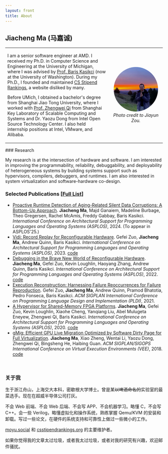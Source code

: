 ```yaml
---
layout: front
title: About
---
```


## Jiacheng Ma (马嘉诚)

<table cellspacing="0" cellpadding="0">
  <tbody>
    <tr>
      <td>
        <p>I am a senior software engineer at AMD. I received my Ph.D. in Computer Science and Engineering at the University of Michigan, where I was advised by <a href="http://web.eecs.umich.edu/~barisk/">Prof. Baris Kasikci</a> (now at the University of Washington). During my Ph.D., I founded and maintained <a href="https://csstipendrankings.org">CS Stipend Rankings</a>, a website disliked by many.</p>
        <p>Before UMich, I obtained a bachelor's degree from Shanghai Jiao Tong University, where I worked with <a href="http://english.seiee.sjtu.edu.cn/english/detail/386_968.htm">Prof. Zhengwei Qi</a> from Shanghai Key Laboratory of Scalable Computing and Systems and Dr. Yaozu Dong from Intel Open Source Technology Center. I also held internship positions at Intel, VMware, and Alibaba.</p>
      </td>
      <td class="hide-small" style="text-align:center">
        <img style="width:90%;max-width:100%;border-radius:50%" alt="profile photo" src="/assets/image/avatar.jpg">
        <br/>
        <em>Photo credit to Jiayun Zou.</em>
      </td>
    </tr>
  </tbody>
</table>
### Research

My research is at the intersection of hardware and software. I am interested in improving the programmability, reliability, debuggability, and deployability of heterogeneous systems by building systems support such as hypervisors, compilers, debuggers, and runtimes. I am also interested in system virtualization and software-hardware co-design.

### Selected Publications [[Full List](https://scholar.google.com/citations?user=TXDTf7IAAAAJ)]
* [Proactive Runtime Detection of Aging-Related Silent Data Corruptions: A Bottom-Up Approach](https://doi.org/10.1145/3622781.3674182). **Jiacheng Ma**, Majd Ganaiem, Madeline Burbage, Theo Gregersen, Rachel McAmis, Freddy Gabbay, Baris Kasikci. _International Conference on Architectural Support for Programming Languages and Operating Systems (ASPLOS)_, 2024. (To appear in ASPLOS'25.)
* [Vidi: Record Replay for Reconfigurable Hardware](https://dl.acm.org/doi/10.1145/3582016.3582040). Gefei Zuo, **Jiacheng Ma**, Andrew Quinn, Baris Kasikci. _International Conference on Architectural Support for Programming Languages and Operating Systems (ASPLOS)_, 2023. [code](https://github.com/efeslab/aws-fpga/tree/asplos23-ae)
* [Debugging in the Brave New World of Reconfigurable Hardware](https://jcma.me/files/fpga-debugging.pdf). **Jiacheng Ma**, Gefei Zuo, Kevin Loughlin, Haoyang Zhang, Andrew Quinn, Baris Kasikci. _International Conference on Architectural Support for Programming Languages and Operating Systems (ASPLOS)_, 2022. [code](https://github.com/efeslab/asplos22-hardware-debugging-artifact)
* [Execution Reconstruction: Harnessing Failure Reoccurrences for Failure Reproduction](https://dl.acm.org/doi/abs/10.1145/3453483.3454101). Gefei Zuo, **Jiacheng Ma**, Andrew Quinn, Pramod Bhatotia, Pedro Fonseca, Baris Kasikci. _ACM SIGPLAN International Conference on Programming Language Design and Implementation (PLDI)_, 2021.
* [A Hypervisor for Shared-Memory FPGA Platforms](https://dl.acm.org/doi/abs/10.1145/3373376.3378482). **Jiacheng Ma**, Gefei Zuo, Kevin Loughlin, Xiaohe Cheng, Yanqiang Liu, Abel Mulugeta Eneyew, Zhengwei Qi, Baris Kasikci. _International Conference on Architectural Support for Programming Languages and Operating Systems (ASPLOS)_, 2020. [code](https://github.com/efeslab/optimus-hypervisor)
* [gMig: Efficient GPU Live Migration Optimized by Software Dirty Page for Full Virtualization](https://dl.acm.org/doi/abs/10.1145/3186411.3186414). **Jiacheng Ma**, Xiao Zheng, Wentai Li, Yaozu Dong, Zhengwei Qi, Bingsheng He, Haibing Guan. _ACM SIGPLAN/SIGOPS International Conference on Virtual Execution Environments (VEE)_, 2018. [code](https://github.com/mjc0608/gmig-qemu)

<br>

### 关于我

生于浙江舟山，上海交大本科，密歇根大学博士。曾是某~~以啤酒命名的~~实验室的最菜选手。现在在超威半导体公司打灰。

不会 Web 前端、不会 Web 后端、不会写 APP、不会机器学习。略懂 C，不会写 C++。会一些 Verilog，略懂虚拟化和操作系统，熟练掌握 Qemu/KVM 的安装和卸载。写过一些论文，在硬件的系统支持和可靠性上做过一些微小的工作。

[moyu.social](https://moyu.social/) 和 [csstipendrankings.org](https://csstipendrankings.org/) 的主要维护者。

如果你觉得我的文章太过垃圾，或者我太过垃圾，或者对我的研究有兴趣，欢迎邮件骚扰。
